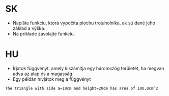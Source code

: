 # SK
- Napíšte funkciu, ktorá vypočíta plochu trojuholníka, ak sú dané jeho základ a výška.
- Na príklade zavolajte funkciu.
  
# HU
- Írjatok függvényt, amely kiszámítja egy háromszög területét, ha megvan adva az alap és a magasság
- Egy példán hívjátok meg a függvényt

```
The triangle with side a=10cm and height=20cm has area of 100.0cm^2
```